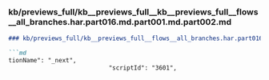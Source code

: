 ### kb/previews_full/kb__previews_full__kb__previews_full__flows__all_branches.har.part016.md.part001.md.part002.md

```md
### kb/previews_full/kb__previews_full__flows__all_branches.har.part016.md.part001.md (part 002)

```md
tionName": "_next",
                            "scriptId": "3601",
      
```

```

```
